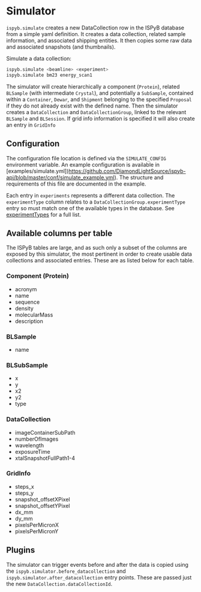 # Simulator

`ispyb.simulate` creates a new DataCollection row in the ISPyB database from a simple yaml definition. It creates a data collection, related sample information, and associated shipping entities. It then copies some raw data and associated snapshots (and thumbnails).

Simulate a data collection:

```bash
ispyb.simulate <beamline> <experiment>
ispyb.simulate bm23 energy_scan1
```

The simulator will create hierarchically a component (`Protein`), related `BLSample` (with intermediate `Crystal`), and potentially a `SubSample`, contained within a `Container`, `Dewar`, and `Shipment` belonging to the specified `Proposal` if they do not already exist with the defined name. Then the simulator creates a `DataCollection` and `DataCollectionGroup`, linked to the relevant `BLSample` and `BLSession`. If grid info information is specified it will also create an entry in `GridInfo`

## Configuration

The configuration file location is defined via the `SIMULATE_CONFIG` environment variable. An example configuration is available in [examples/simulate.yml])https://github.com/DiamondLightSource/ispyb-api/blob/master/conf/simulate_example.yml). The structure and requirements of this file are documented in the example.

Each entry in `experiments` represents a different data collection. The `experimentType` column relates to a `DataCollectionGroup.experimentType` entry so must match one of the available types in the database. See [experimentTypes](https://github.com/ispyb/ispyb-database/blob/main/schema/1_tables.sql#L1518) for a full list.

## Available columns per table

The ISPyB tables are large, and as such only a subset of the columns are exposed by this simulator, the most pertinent in order to create usable data collections and associated entries. These are as listed below for each table.

### Component (Protein)

- acronym
- name
- sequence
- density
- molecularMass
- description

### BLSample

- name

### BLSubSample

- x
- y
- x2
- y2
- type

### DataCollection

- imageContainerSubPath
- numberOfImages
- wavelength
- exposureTime
- xtalSnapshotFullPath1-4

### GridInfo

- steps_x
- steps_y
- snapshot_offsetXPixel
- snapshot_offsetYPixel
- dx_mm
- dy_mm
- pixelsPerMicronX
- pixelsPerMicronY

## Plugins

The simulator can trigger events before and after the data is copied using the `ispyb.simulator.before_datacollection` and `ispyb.simulator.after_datacollection` entry points. These are passed just the new `DataCollection.dataCollectionId`.
